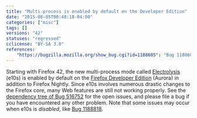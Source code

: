 ```yaml
---
title: "Multi-process is enabled by default on the Developer Edition"
date: "2015-08-05T00:48:18-04:00"
categories: ["misc"]
tags: []
versions: "42"
statuses: "regressed"
cclicense: "BY-SA 3.0"
references:
    "https://bugzilla.mozilla.org/show_bug.cgi?id=1188605": "Bug 1188605 - Turn e10s on by default for 42/aurora"
---
```

Starting with Firefox 42, the new multi-process mode called [Electrolysis](https://wiki.mozilla.org/Electrolysis) (e10s) is enabled by default on the [Firefox Developer Edition](https://developer.mozilla.org/en-US/Firefox/Developer_Edition) (Aurora) in addition to Firefox Nightly. Since e10s involves numerous drastic changes to the Firefox core, many Web features are still not working properly. See the [dependency tree of Bug 516752](https://bugzilla.mozilla.org/showdependencytree.cgi?id=516752&maxdepth=1&hide_resolved=1) for the open issues, and please file a bug if you have encountered any other problem. Note that some issues may occur when e10s is *disabled*, like [Bug 1188818](https://bugzilla.mozilla.org/show_bug.cgi?id=1188818).
